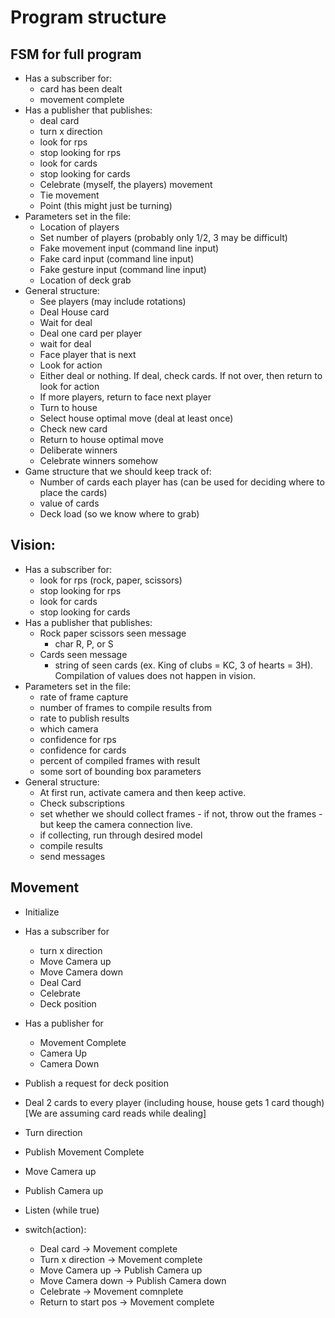 # Program structure

## FSM for full program
- Has a subscriber for:
  - card has been dealt
  - movement complete
- Has a publisher that publishes:
  - deal card
  - turn x direction
  - look for rps
  - stop looking for rps
  - look for cards
  - stop looking for cards
  - Celebrate (myself, the players) movement
  - Tie movement
  - Point (this might just be turning)
- Parameters set in the file:
  - Location of players
  - Set number of players (probably only 1/2, 3 may be difficult)
  - Fake movement input (command line input)
  - Fake card input (command line input)
  - Fake gesture input (command line input)
  - Location of deck grab
- General structure:
  - See players (may include rotations)
  - Deal House card
  - Wait for deal
  - Deal one card per player
  - wait for deal
  - Face player that is next
  - Look for action
  - Either deal or nothing. If deal, check cards. If not over, then return to look for action
  - If more players, return to face next player
  - Turn to house
  - Select house optimal move (deal at least once)
  - Check new card
  - Return to house optimal move
  - Deliberate winners
  - Celebrate winners somehow
- Game structure that we should keep track of:
  - Number of cards each player has (can be used for deciding where to place the cards)
  - value of cards
  - Deck load (so we know where to grab)


## Vision:
- Has a subscriber for:
  - look for rps (rock, paper, scissors)
  - stop looking for rps
  - look for cards
  - stop looking for cards
- Has a publisher that publishes:
  - Rock paper scissors seen message
    - char R, P, or S
  - Cards seen message
    - string of seen cards (ex. King of clubs = KC, 3 of hearts = 3H). Compilation of values does not happen in vision.
- Parameters set in the file:
  - rate of frame capture
  - number of frames to compile results from
  - rate to publish results
  - which camera
  - confidence for rps
  - confidence for cards
  - percent of compiled frames with result
  - some sort of bounding box parameters
- General structure:
  - At first run, activate camera and then keep active.
  - Check subscriptions
  - set whether we should collect frames - if not, throw out the frames - but keep the camera connection live.
  - if collecting, run through desired model
  - compile results
  - send messages


## Movement
- Initialize
- Has a subscriber for
  - turn x direction
  - Move Camera up
  - Move Camera down
  - Deal Card
  - Celebrate
  - Deck position
  
- Has a publisher for
  - Movement Complete
  - Camera Up
  - Camera Down
    
- Publish a request for deck position
- Deal 2 cards to every player (including house, house gets 1 card though) [We are assuming card reads while dealing]
- Turn direction
- Publish Movement Complete
- Move Camera up
- Publish Camera up
- Listen (while true)
- switch(action):
  - Deal card -> Movement complete
  - Turn x direction -> Movement complete
  - Move Camera up -> Publish Camera up
  - Move Camera down -> Publish Camera down
  - Celebrate -> Movement comnplete
  - Return to start pos -> Movement complete
